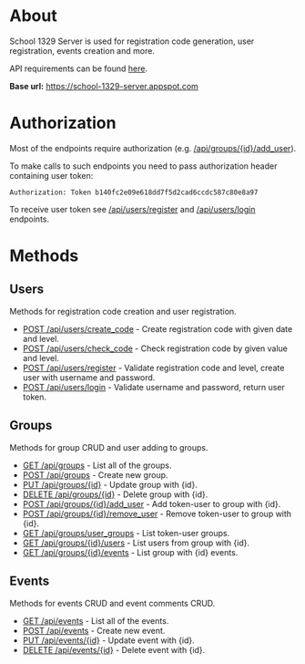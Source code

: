 # About

School 1329 Server is used for registration code generation, user registration, events creation and more.

API requirements can be found [here](https://docs.google.com/document/d/1U416C0ZFSe9_fd1c0a17ZRZ5n9iF6L5hXCzhCVqJKSE/edit?usp=sharing).

**Base url:** https://school-1329-server.appspot.com

# Authorization

Most of the endpoints require authorization (e.g. [/api/groups/{id}/add_user](https://github.com/potykion/school_1329_server/wiki/Groups#post-apigroupsidadd_user)).


To make calls to such endpoints you need to pass authorization header containing user token:
```
Authorization: Token b140fc2e09e618dd7f5d2cad6ccdc587c80e8a97
```

To receive user token see [/api/users/register](https://github.com/potykion/school_1329_server/wiki/Users#post-apiusersregister) and [/api/users/login](https://github.com/potykion/school_1329_server/wiki/Users#post-apiuserslogin) endpoints.


# Methods

## Users

Methods for registration code creation and user registration.

- [POST /api/users/create_code](https://github.com/potykion/school_1329_server/wiki/Users#post-apiuserscreate_code) - Create registration code with given date and level.
- [POST /api/users/check_code](https://github.com/potykion/school_1329_server/wiki/Users#post-apiuserscheck_code) - Check registration code by given value and level.
- [POST /api/users/register](https://github.com/potykion/school_1329_server/wiki/Users#post-apiusersregister) - Validate registration code and level, create user with username and password.
- [POST /api/users/login](https://github.com/potykion/school_1329_server/wiki/Users#post-apiuserslogin) - Validate username and password, return user token.


## Groups

Methods for group CRUD and user adding to groups.

- [GET /api/groups](https://github.com/potykion/school_1329_server/wiki/Groups#get-apigroups) - List all of the groups.
- [POST /api/groups](https://github.com/potykion/school_1329_server/wiki/Groups#post-apigroups) - Create new group.
- [PUT /api/groups/{id}](https://github.com/potykion/school_1329_server/wiki/Groups#put-apigroupsid) - Update group with {id}.
- [DELETE /api/groups/{id}](https://github.com/potykion/school_1329_server/wiki/Groups#delete-apigroupsid) - Delete group with {id}.
- [POST /api/groups/{id}/add_user](https://github.com/potykion/school_1329_server/wiki/Groups#post-apigroupsidadd_user) - Add token-user to group with {id}.
- [POST /api/groups/{id}/remove_user](https://github.com/potykion/school_1329_server/wiki/Groups#post-apigroupsidremove_user) - Remove token-user to group with {id}.
- [GET /api/groups/user_groups](https://github.com/potykion/school_1329_server/wiki/Groups#get-apigroupsuser_groups) - List token-user groups.
- [GET /api/groups/{id}/users](https://github.com/potykion/school_1329_server/wiki/Groups#get-apigroupsidusers) - List users from group with {id}.
- [GET /api/groups/{id}/events](https://github.com/potykion/school_1329_server/wiki/Groups#get-apigroupsidevents) - List group with {id} events.


## Events

Methods for events CRUD and event comments CRUD.

- [GET /api/events](https://github.com/potykion/school_1329_server/wiki/Events#get-apievents) - List all of the events.
- [POST /api/events](https://github.com/potykion/school_1329_server/wiki/Events#post-apievents) - Create new event.
- [PUT /api/events/{id}](https://github.com/potykion/school_1329_server/wiki/Events#put-apieventsid) - Update event with {id}.
- [DELETE /api/events/{id}](https://github.com/potykion/school_1329_server/wiki/Events#delete-apieventsid) - Delete event with {id}.





